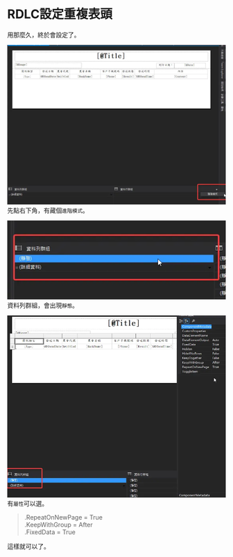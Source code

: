# RDLC設定重複表頭

用那麼久，終於會設定了。  
<!--more-->

[![進階模式](rdlctitle01.webp '進階模式')](rdlctitle01.webp)  
先點右下角，有藏個`進階模式`。  
  
[![靜態](rdlctitle02.webp '靜態')](rdlctitle02.webp)  
資料列群組，會出現`靜態`。  
  
[![屬性](rdlctitle03.webp '屬性')](rdlctitle03.webp)  
有`屬性`可以選。  
  

> .RepeatOnNewPage = True  
> .KeepWithGroup = After  
> .FixedData = True 
   
這樣就可以了。

